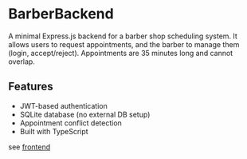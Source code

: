# BarberBackend

A minimal Express.js backend for a barber shop scheduling system. It allows users to request appointments, and the barber to manage them (login, accept/reject). Appointments are 35 minutes long and cannot overlap.

## Features

- JWT-based authentication
- SQLite database (no external DB setup)
- Appointment conflict detection
- Built with TypeScript

see [frontend](https://github.com/MAnthrazit/barber-frontend)
